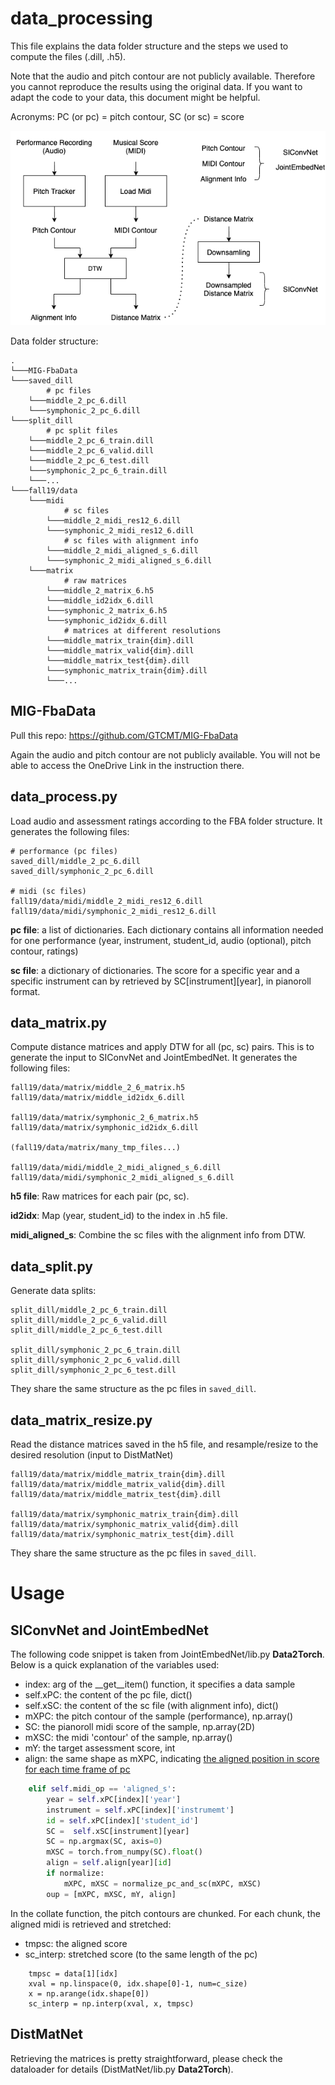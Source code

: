 # data_processing

This file explains the data folder structure and the steps we used to compute the files (.dill, .h5).

Note that the audio and pitch contour are not publicly available. 
Therefore you cannot reproduce the results using the original data. 
If you want to adapt the code to your data, this document might be helpful.

Acronyms: PC (or pc) = pitch contour, SC (or sc) = score

![alt text](FBA.png "Data Preprocessing")

Data folder structure:
```
.
└───MIG-FbaData
└───saved_dill
        # pc files
    └───middle_2_pc_6.dill
    └───symphonic_2_pc_6.dill
└───split_dill
        # pc split files
    └───middle_2_pc_6_train.dill
    └───middle_2_pc_6_valid.dill
    └───middle_2_pc_6_test.dill
    └───symphonic_2_pc_6_train.dill
    └───...
└───fall19/data
    └───midi
            # sc files
        └───middle_2_midi_res12_6.dill
        └───symphonic_2_midi_res12_6.dill
            # sc files with alignment info
        └───middle_2_midi_aligned_s_6.dill
        └───symphonic_2_midi_aligned_s_6.dill
    └───matrix
            # raw matrices
        └───middle_2_matrix_6.h5
        └───middle_id2idx_6.dill
        └───symphonic_2_matrix_6.h5
        └───symphonic_id2idx_6.dill
            # matrices at different resolutions
        └───middle_matrix_train{dim}.dill
        └───middle_matrix_valid{dim}.dill
        └───middle_matrix_test{dim}.dill
        └───symphonic_matrix_train{dim}.dill
        └───...
```

## MIG-FbaData

Pull this repo: https://github.com/GTCMT/MIG-FbaData

Again the audio and pitch contour are not publicly available. 
You will not be able to access the OneDrive Link in the instruction there.

## data_process.py

Load audio and assessment ratings according to the FBA folder structure.
It generates the following files:
```
# performance (pc files)
saved_dill/middle_2_pc_6.dill
saved_dill/symphonic_2_pc_6.dill

# midi (sc files)
fall19/data/midi/middle_2_midi_res12_6.dill
fall19/data/midi/symphonic_2_midi_res12_6.dill
```

__pc file__: a list of dictionaries. Each dictionary contains all information needed for one performance 
(year, instrument, student_id, audio (optional), pitch contour, ratings)

__sc file__: a dictionary of dictionaries. The score for a specific year and a specific instrument can by retrieved 
by SC\[instrument\]\[year\], in pianoroll format. 

## data_matrix.py

Compute distance matrices and apply DTW for all (pc, sc) pairs. 
This is to generate the input to SIConvNet and JointEmbedNet.
It generates the following files:

```
fall19/data/matrix/middle_2_6_matrix.h5
fall19/data/matrix/middle_id2idx_6.dill

fall19/data/matrix/symphonic_2_6_matrix.h5
fall19/data/matrix/symphonic_id2idx_6.dill

(fall19/data/matrix/many_tmp_files...)

fall19/data/midi/middle_2_midi_aligned_s_6.dill
fall19/data/midi/symphonic_2_midi_aligned_s_6.dill
```

__h5 file__: Raw matrices for each pair (pc, sc).

__id2idx__: Map (year, student_id) to the index in .h5 file.

__midi_aligned_s__: Combine the sc files with the alignment info from DTW.

## data_split.py

Generate data splits:

```
split_dill/middle_2_pc_6_train.dill
split_dill/middle_2_pc_6_valid.dill
split_dill/middle_2_pc_6_test.dill

split_dill/symphonic_2_pc_6_train.dill
split_dill/symphonic_2_pc_6_valid.dill
split_dill/symphonic_2_pc_6_test.dill
```

They share the same structure as the pc files in `saved_dill`.

## data_matrix_resize.py

Read the distance matrices saved in the h5 file, and resample/resize to the desired resolution (input to DistMatNet)

```
fall19/data/matrix/middle_matrix_train{dim}.dill
fall19/data/matrix/middle_matrix_valid{dim}.dill
fall19/data/matrix/middle_matrix_test{dim}.dill

fall19/data/matrix/symphonic_matrix_train{dim}.dill
fall19/data/matrix/symphonic_matrix_valid{dim}.dill
fall19/data/matrix/symphonic_matrix_test{dim}.dill
```

They share the same structure as the pc files in `saved_dill`.

# Usage

## SIConvNet and JointEmbedNet

The following code snippet is taken from JointEmbedNet/lib.py __Data2Torch__. 
Below is a quick explanation of the variables used:
* index: arg of the __get__item() function, it specifies a data sample
* self.xPC: the content of the pc file, dict()
* self.xSC: the content of the sc file (with alignment info), dict()
* mXPC: the pitch contour of the sample (performance), np.array()
* SC: the pianoroll midi score of the sample, np.array(2D)
* mXSC: the midi 'contour' of the sample, np.array()
* mY: the target assessment score, int
* align: the same shape as mXPC, indicating <u>the aligned position in score for each time frame of pc</u>

```python
    elif self.midi_op == 'aligned_s':
        year = self.xPC[index]['year']
        instrument = self.xPC[index]['instrumemt']
        id = self.xPC[index]['student_id']
        SC =  self.xSC[instrument][year]
        SC = np.argmax(SC, axis=0)
        mXSC = torch.from_numpy(SC).float()
        align = self.align[year][id]
        if normalize:
            mXPC, mXSC = normalize_pc_and_sc(mXPC, mXSC)
        oup = [mXPC, mXSC, mY, align]
```

In the collate function, the pitch contours are chunked. For each chunk, the aligned midi is retrieved and stretched:
* tmpsc: the aligned score
* sc_interp: stretched score (to the same length of the pc)

```
    tmpsc = data[1][idx]
    xval = np.linspace(0, idx.shape[0]-1, num=c_size)
    x = np.arange(idx.shape[0])
    sc_interp = np.interp(xval, x, tmpsc)
```

## DistMatNet

Retrieving the matrices is pretty straightforward, please check the dataloader for details (DistMatNet/lib.py __Data2Torch__). 